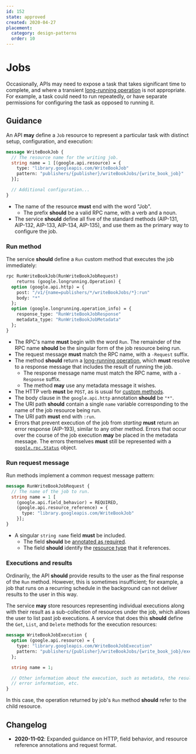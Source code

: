 ```yaml
---
id: 152
state: approved
created: 2020-04-27
placement:
  category: design-patterns
  order: 10
---
```


# Jobs

Occasionally, APIs may need to expose a task that takes significant time to
complete, and where a transient [long-running operation][aip-151] is not
appropriate. For example, a task could need to run repeatedly, or have separate
permissions for configuring the task as opposed to running it.

## Guidance

An API **may** define a `Job` resource to represent a particular task with
distinct setup, configuration, and execution:

```proto
message WriteBookJob {
  // The resource name for the writing job.
  string name = 1 [(google.api.resource) = {
    type: "library.googleapis.com/WriteBookJob"
    pattern: "publishers/{publisher}/writeBookJobs/{write_book_job}"
  }];

  // Additional configuration...
}
```

- The name of the resource **must** end with the word "Job".
  - The prefix **should** be a valid RPC name, with a verb and a noun.
- The service **should** define all five of the standard methods (AIP-131,
  AIP-132, AIP-133, AIP-134, AIP-135), and use them as the
  primary way to configure the job.

### Run method

The service **should** define a `Run` custom method that executes the job
immediately:

```proto
rpc RunWriteBookJob(RunWriteBookJobRequest)
    returns (google.longrunning.Operation) {
  option (google.api.http) = {
    post: "/v1/{name=publishers/*/writeBookJobs/*}:run"
    body: "*"
  };
  option (google.longrunning.operation_info) = {
    response_type: "RunWriteBookJobResponse"
    metadata_type: "RunWriteBookJobMetadata"
  };
}
```

- The RPC's name **must** begin with the word `Run`. The remainder of the
  RPC name **should** be the singular form of the job resource being run.
- The request message **must** match the RPC name, with a `-Request` suffix.
- The method **should** return a [long-running operation][aip-151], which
  **must** resolve to a response message that includes the result of running
  the job.
  - The response message name must match the RPC name, with a `-Response`
    suffix.
  - The method **may** use any metadata message it wishes.
- The HTTP verb **must** be `POST`, as is usual for [custom methods][aip-136].
- The body clause in the `google.api.http` annotation **should** be `"*"`.
- The URI path **should** contain a single `name` variable corresponding to the
  name of the job resource being run.
- The URI path **must** end with `:run`.
- Errors that prevent execution of the job from _starting_ **must** return an
  error response (AIP-193), similar to any other method. Errors that occur
  over the course of the job execution **may** be placed in the metadata
  message. The errors themselves **must** still be represented with a
  [`google.rpc.Status`][status] object.

### Run request message

Run methods implement a common request message pattern:

```proto
message RunWriteBookJobRequest {
  // The name of the job to run.
  string name = 1 [
    (google.api.field_behavior) = REQUIRED,
    (google.api.resource_reference) = {
      type: "library.googleapis.com/WriteBookJob"
    }];
}
```

- A singular `string name` field **must** be included.
  - The field **should** be [annotated as required][aip-203].
  - The field **should** identify the [resource type][aip-123] that it
    references.

### Executions and results

Ordinarily, the API **should** provide results to the user as the final
response of the `Run` method. However, this is sometimes insufficient; for
example, a job that runs on a recurring schedule in the background can not
deliver results to the user in this way.

The service **may** store resources representing individual executions along
with their result as a sub-collection of resources under the job, which allows
the user to list past job executions. A service that does this **should**
define the `Get`, `List`, and `Delete` methods for the execution resources:

```proto
message WriteBookJobExecution {
  option (google.api.resource) = {
    type: "library.googleapis.com/WriteBookJobExecution"
    pattern: "publishers/{publisher}/writeBookJobs/{write_book_job}/executions/{execution}"
  };

  string name = 1;

  // Other information about the execution, such as metadata, the result,
  // error information, etc.
}
```

In this case, the operation returned by job's `Run` method **should** refer to
the child resource.

## Changelog

- **2020-11-02**: Expanded guidance on HTTP, field behavior, and resource
  reference annotations and request format.

<!-- prettier-ignore-start -->
[aip-123]: ./0123.md
[aip-136]: ./0136.md
[aip-151]: ./0151.md
[aip-203]: ./0203.md
[status]: https://github.com/googleapis/googleapis/blob/master/google/rpc/status.proto
<!-- prettier-ignore-end -->
